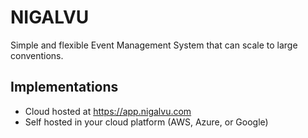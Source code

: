 # NIGALVU
Simple and flexible Event Management System that can scale to large conventions. 

## Implementations 
- Cloud hosted at https://app.nigalvu.com
- Self hosted in your cloud platform (AWS, Azure, or Google)
